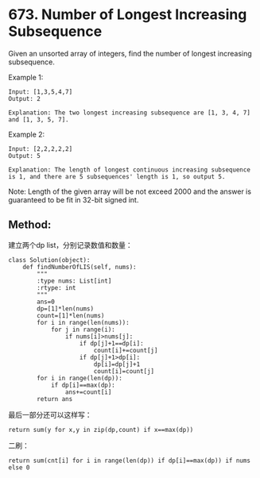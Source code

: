 # 673. Number of Longest Increasing Subsequence

Given an unsorted array of integers, find the number of longest increasing subsequence.

Example 1:

    Input: [1,3,5,4,7]
    Output: 2
    
    Explanation: The two longest increasing subsequence are [1, 3, 4, 7] and [1, 3, 5, 7].

Example 2:

    Input: [2,2,2,2,2]
    Output: 5
    
    Explanation: The length of longest continuous increasing subsequence is 1, and there are 5 subsequences' length is 1, so output 5.

Note: Length of the given array will be not exceed 2000 and the answer is guaranteed to be fit in 32-bit signed int.

## Method:
建立两个dp list，分别记录数值和数量：

    class Solution(object):
        def findNumberOfLIS(self, nums):
            """
            :type nums: List[int]
            :rtype: int
            """
            ans=0
            dp=[1]*len(nums)
            count=[1]*len(nums)
            for i in range(len(nums)):
                for j in range(i):
                    if nums[i]>nums[j]:
                        if dp[j]+1==dp[i]:
                            count[i]+=count[j]
                        if dp[j]+1>dp[i]:
                            dp[i]=dp[j]+1
                            count[i]=count[j]
            for i in range(len(dp)):
                if dp[i]==max(dp):
                    ans+=count[i]
            return ans

最后一部分还可以这样写：

    return sum(y for x,y in zip(dp,count) if x==max(dp))
    
二刷：

    return sum(cnt[i] for i in range(len(dp)) if dp[i]==max(dp)) if nums else 0

                        